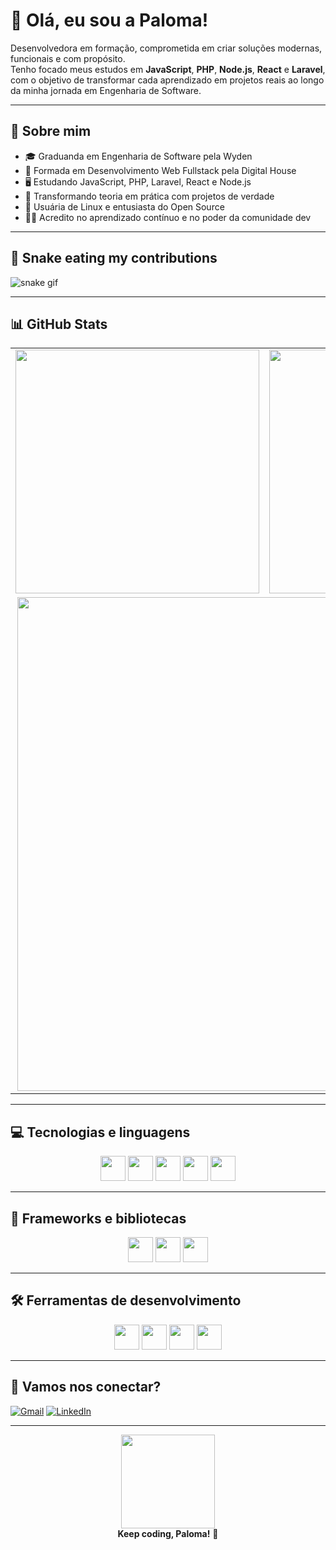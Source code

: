# 💜 Olá, eu sou a Paloma!

Desenvolvedora em formação, comprometida em criar soluções modernas, funcionais e com propósito.  
Tenho focado meus estudos em **JavaScript**, **PHP**, **Node.js**, **React** e **Laravel**, com o objetivo de transformar cada aprendizado em projetos reais ao longo da minha jornada em Engenharia de Software.

---

## 📌 Sobre mim

- 🎓 Graduanda em Engenharia de Software pela Wyden  
- 🧩 Formada em Desenvolvimento Web Fullstack pela Digital House  
- 🖥️ Estudando JavaScript, PHP, Laravel, React e Node.js  
- 🚀 Transformando teoria em prática com projetos de verdade  
- 🐧 Usuária de Linux e entusiasta do Open Source  
- 👩‍🏫 Acredito no aprendizado contínuo e no poder da comunidade dev

---

## 🐍 Snake eating my contributions

![snake gif](https://github.com/palomafcode/palomafcode/blob/output/github-contribution-grid-snake.svg)

---

## 📊 GitHub Stats

<div align="center">
  <table>
    <tr>
      <td>
        <img src="https://github-readme-stats.vercel.app/api?username=palomafcode&show_icons=true&theme=radical&include_all_commits=true&count_private=true&custom_title=Paloma's%20GitHub%20Stats" width="390px" />
      </td>
      <td>
        <img src="https://github-readme-stats.vercel.app/api/top-langs/?username=palomafcode&layout=compact&langs_count=10&theme=radical&custom_title=Most%20Used%20Languages" width="390px" />
      </td>
    </tr>
    <tr>
      <td colspan="2" align="center">
        <img src="https://github-readme-streak-stats.herokuapp.com/?user=palomafcode&theme=radical&date_format=M%20j%5B%2C%20Y%5D&custom_title=Contribuições%20Consecutivas" width="790px" />
      </td>
    </tr>
  </table>
</div>

---

## 💻 Tecnologias e linguagens

<p align="center">
  <img src="https://cdn.jsdelivr.net/gh/devicons/devicon/icons/javascript/javascript-original.svg" width="40"/>
  <img src="https://cdn.jsdelivr.net/gh/devicons/devicon/icons/php/php-original.svg" width="40"/>
  <img src="https://cdn.jsdelivr.net/gh/devicons/devicon/icons/mysql/mysql-original.svg" width="40"/>
  <img src="https://cdn.jsdelivr.net/gh/devicons/devicon/icons/css3/css3-original.svg" width="40"/>
  <img src="https://cdn.jsdelivr.net/gh/devicons/devicon/icons/linux/linux-original.svg" width="40"/>
</p>

---

## 🚀 Frameworks e bibliotecas

<p align="center">
  <img src="https://cdn.jsdelivr.net/gh/devicons/devicon/icons/laravel/laravel-plain.svg" width="40"/>
  <img src="https://cdn.jsdelivr.net/gh/devicons/devicon/icons/nodejs/nodejs-original.svg" width="40"/>
  <img src="https://cdn.jsdelivr.net/gh/devicons/devicon/icons/react/react-original.svg" width="40"/>
</p>

---

## 🛠️ Ferramentas de desenvolvimento

<p align="center">
  <img src="https://cdn.jsdelivr.net/gh/devicons/devicon/icons/git/git-original.svg" width="40"/>
  <img src="https://cdn.jsdelivr.net/gh/devicons/devicon/icons/github/github-original.svg" width="40"/>
  <img src="https://cdn.jsdelivr.net/gh/devicons/devicon/icons/vscode/vscode-original.svg" width="40"/>
  <img src="https://cdn.jsdelivr.net/gh/devicons/devicon/icons/postman/postman-icon.svg" width="40"/>
</p>

---

## 📨 Vamos nos conectar?

[![Gmail](https://img.shields.io/badge/-Gmail-D14836?style=for-the-badge&logo=gmail&logoColor=white)](mailto:palomavillasboas380@gmail.com)
[![LinkedIn](https://img.shields.io/badge/-LinkedIn-0077B5?style=for-the-badge&logo=linkedin&logoColor=white)](https://www.linkedin.com/in/paloma-franco-villas-boas-2382a696/)

---

<p align="center">
  <img src="https://media.giphy.com/media/kHMuSsOXMuquk/giphy.gif" width="150px" />
  <br/>
  <b>Keep coding, Paloma!</b> 💜
</p>
